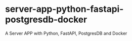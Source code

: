# server-app-python-fastapi-postgresdb-docker
A Server APP with Python, FastAPI, PostgresDB and Docker

